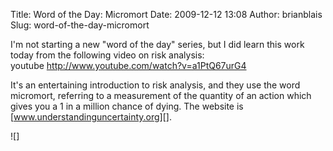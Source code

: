 Title: Word of the Day: Micromort
Date: 2009-12-12 13:08
Author: brianblais
Slug: word-of-the-day-micromort

I'm not starting a new "word of the day" series, but I did learn this
work today from the following video on risk analysis:  
youtube http://www.youtube.com/watch?v=a1PtQ67urG4

It's an entertaining introduction to risk analysis, and they use the
word micromort, referring to a measurement of the quantity of an action
which gives you a 1 in a million chance of dying. The website is
[www.understandinguncertainty.org][].

<div class="blogger-post-footer">
![]

</div>

  [www.understandinguncertainty.org]: http://www.understandinguncertainty.org
  